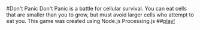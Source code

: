 #Don't Panic
Don't Panic is a battle for cellular survival. You can eat cells that are smaller than you to grow, but must avoid larger cells who attempt to eat you. This game was created using Node.js Processing.js
##[play!](http://panic.jit.su)
